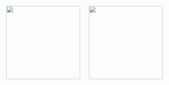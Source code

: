 <p align="center">
  <img src="https://tse2.mm.bing.net/th/id/OIP.BrWDIMO4_5nouY26XZecMwAAAA?r=0&rs=1&pid=ImgDetMain&o=7&rm=3" width="200" style="margin-right: 20px;" />
  <img src="https://th.bing.com/th/id/R.e1299d2b8c90e1de3bd83eb6522c4acb?rik=1DcQFBqX8mC%2bwA&pid=ImgRaw&r=0" width="200" />
</p>
